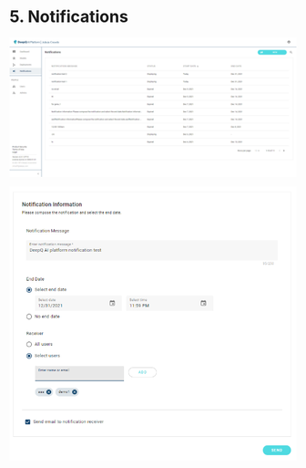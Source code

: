 # 5. Notifications



![](<.gitbook/assets/image (1).png>)

![](<.gitbook/assets/image (9).png>)







